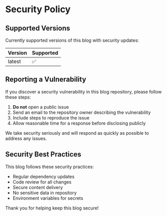 # Security Policy

## Supported Versions

Currently supported versions of this blog with security updates:

| Version | Supported          |
| ------- | ------------------ |
| latest  | :white_check_mark: |

## Reporting a Vulnerability

If you discover a security vulnerability in this blog repository, please follow these steps:

1. **Do not** open a public issue
2. Send an email to the repository owner describing the vulnerability
3. Include steps to reproduce the issue
4. Allow reasonable time for a response before disclosing publicly

We take security seriously and will respond as quickly as possible to address any issues.

## Security Best Practices

This blog follows these security practices:

- Regular dependency updates
- Code review for all changes
- Secure content delivery
- No sensitive data in repository
- Environment variables for secrets

Thank you for helping keep this blog secure!
